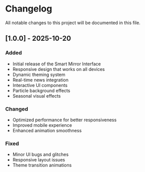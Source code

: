 # Changelog

All notable changes to this project will be documented in this file.

## [1.0.0] - 2025-10-20

### Added
- Initial release of the Smart Mirror Interface
- Responsive design that works on all devices
- Dynamic theming system
- Real-time news integration
- Interactive UI components
- Particle background effects
- Seasonal visual effects

### Changed
- Optimized performance for better responsiveness
- Improved mobile experience
- Enhanced animation smoothness

### Fixed
- Minor UI bugs and glitches
- Responsive layout issues
- Theme transition animations
